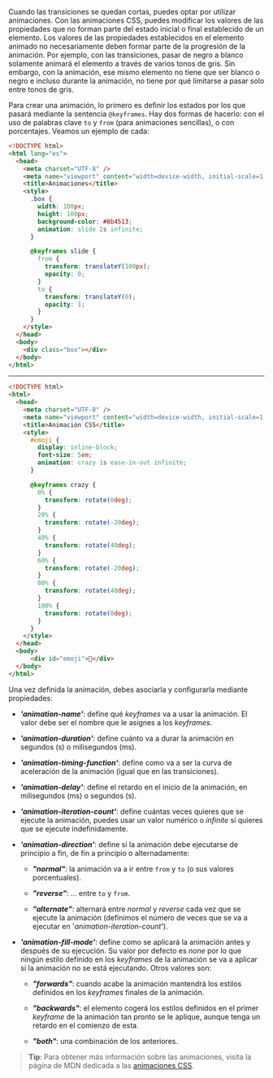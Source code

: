 Cuando las transiciones se quedan cortas, puedes optar por utilizar animaciones. Con las animaciones CSS, puedes modificar los valores de las propiedades que no forman parte del estado inicial o final establecido de un elemento. Los valores de las propiedades establecidos en el elemento animado no necesariamente deben formar parte de la progresión de la animación. Por ejemplo, con las transiciones, pasar de negro a blanco solamente animará el elemento a través de varios tonos de gris. Sin embargo, con la animación, ese mismo elemento no tiene que ser blanco o negro e incluso durante la animación, no tiene por qué limitarse a pasar solo entre tonos de gris.

Para crear una animación, lo primero es definir los estados por los que pasará mediante la sentencia `@keyframes`. Hay dos formas de hacerlo: con el uso de palabras clave `to` y `from` (para animaciones sencillas), o con porcentajes. Veamos un ejemplo de cada:

```HTML
<!DOCTYPE html>
<html lang="es">
  <head>
    <meta charset="UTF-8" />
    <meta name="viewport" content="width=device-width, initial-scale=1.0" />
    <title>Animaciones</title>
    <style>
      .box {
        width: 100px;
        height: 100px;
        background-color: #8b4513;
        animation: slide 2s infinite;
      }

      @keyframes slide {
        from {
          transform: translateY(100px);
          opacity: 0;
        }
        to {
          transform: translateY(0);
          opacity: 1;
        }
      }
    </style>
  </head>
  <body>
    <div class="box"></div>
  </body>
</html>
```
	
---

```HTML
<!DOCTYPE html>
<html>
  <head>
    <meta charset="UTF-8" />
    <meta name="viewport" content="width=device-width, initial-scale=1.0" />
    <title>Animación CSS</title>
    <style>
      #emoji {
        display: inline-block;
        font-size: 5em;
        animation: crazy 1s ease-in-out infinite;
      }

      @keyframes crazy {
        0% {
          transform: rotate(0deg);
        }
        20% {
          transform: rotate(-20deg);
        }
        40% {
          transform: rotate(40deg);
        }
        60% {
          transform: rotate(-20deg);
        }
        80% {
          transform: rotate(40deg);
        }
        100% {
          transform: rotate(0deg);
        }
      }
    </style>
  </head>
  <body>
      <div id="emoji">🤪</div>
  </body>
</html>
```

Una vez definida la animación, debes asociarla y configurarla mediante propiedades:

- **_'animation-name'_**: define qué _keyframes_ va a usar la animación. El valor debe ser el nombre que le asignes a los _keyframes_.
    

- **_'animation-duration'_**: define cuánto va a durar la animación en segundos (s) o milisegundos (ms).
    

- **_'animation-timing-function'_**: define como va a ser la curva de aceleración de la animación (igual que en las transiciones).
    

- **_'animation-delay'_**: define el retardo en el inicio de la animación, en milisegundos (ms) o segundos (s).
    

- **_'animation-iteration-count'_**: define cuántas veces quieres que se ejecute la animación, puedes usar un valor numérico o _infinite_ si quieres que se ejecute indefinidamente.
    

- **_'animation-direction'_**: define si la animación debe ejecutarse de principio a fin, de fin a principio o alternadamente:
    
    - **_"normal"_**: la animación va a ir entre `from` y `to` (o sus valores porcentuales).
        
    - **_"reverse"_**: ... entre `to` y `from`.
        
    - **_"alternate"_**: alternará entre _normal_ y _reverse_ cada vez que se ejecute la animación (definimos el número de veces que se va a ejecutar en '_animation-iteration-count'_).
        

- **_'animation-fill-mode'_**: define como se aplicará la animación antes y después de su ejecución. Su valor por defecto es _none_ por lo que ningún estilo definido en los _keyframes_ de la animación se va a aplicar si la animación no se está ejecutando. Otros valores son:
    
    - **_"forwards"_**: cuando acabe la animación mantendrá los estilos definidos en los _keyframes_ finales de la animación.
        
    - **_"backwards"_**: el elemento cogerá los estilos definidos en el primer _keyframe_ de la animación tan pronto se le aplique, aunque tenga un retardo en el comienzo de esta.
        
    - **_"both"_**: una combinación de los anteriores.

>**Tip**: Para obtener más información sobre las animaciones, visita la página de MDN dedicada a las [animaciones CSS](https://developer.mozilla.org/en-US/docs/Web/CSS/animation).

